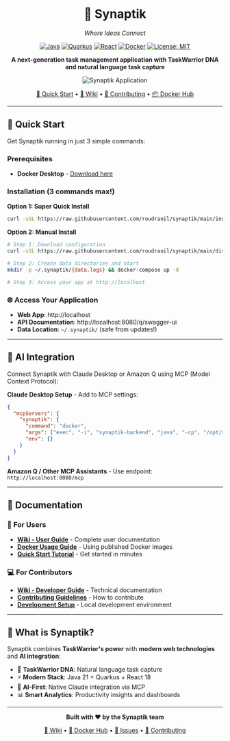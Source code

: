 <div align="center">

# 🧠 Synaptik

*Where Ideas Connect*

[![Java](https://img.shields.io/badge/Java-21+-orange.svg)](https://openjdk.java.net/)
[![Quarkus](https://img.shields.io/badge/Quarkus-3.6+-blue.svg)](https://quarkus.io/)
[![React](https://img.shields.io/badge/React-18+-61DAFB.svg)](https://reactjs.org/)
[![Docker](https://img.shields.io/badge/Docker-Ready-2496ED.svg)](https://hub.docker.com/r/roudranil/synaptik)
[![License: MIT](https://img.shields.io/badge/License-MIT-yellow.svg)](https://opensource.org/licenses/MIT)

**A next-generation task management application with TaskWarrior DNA and natural language task capture**

![Synaptik Application](https://via.placeholder.com/800x400/2D3748/FFFFFF?text=Synaptik+Dashboard+Screenshot)

[🚀 Quick Start](#-quick-start) • [📖 Wiki](WIKI.md) • [🤝 Contributing](CONTRIBUTING.md) • [📦 Docker Hub](https://hub.docker.com/r/roudranil/synaptik)

</div>

---

## 🚀 Quick Start

Get Synaptik running in just 3 simple commands:

### Prerequisites
- **Docker Desktop** - [Download here](https://www.docker.com/products/docker-desktop/)

### Installation (3 commands max!)

**Option 1: Super Quick Install**
```bash
curl -sSL https://raw.githubusercontent.com/roudranil/synaptik/main/install.sh | bash
```

**Option 2: Manual Install**
```bash
# Step 1: Download configuration
curl -sSL https://raw.githubusercontent.com/roudranil/synaptik/main/dist/docker-compose.yml -o docker-compose.yml

# Step 2: Create data directories and start
mkdir -p ~/.synaptik/{data,logs} && docker-compose up -d

# Step 3: Access your app at http://localhost
```

### 🌐 Access Your Application
- **Web App**: http://localhost
- **API Documentation**: http://localhost:8080/q/swagger-ui  
- **Data Location**: `~/.synaptik/` (safe from updates!)

---

## 🤖 AI Integration

Connect Synaptik with Claude Desktop or Amazon Q using MCP (Model Context Protocol):

**Claude Desktop Setup** - Add to MCP settings:
```json
{
  "mcpServers": {
    "synaptik": {
      "command": "docker",
      "args": ["exec", "-i", "synaptik-backend", "java", "-cp", "/opt/synaptik", "org.dukeroyahl.synaptik.mcp.SynaptikMcpService"],
      "env": {}
    }
  }
}
```

**Amazon Q / Other MCP Assistants** - Use endpoint: `http://localhost:8080/mcp`

---

## 📖 Documentation

### 👥 For Users
- **[Wiki - User Guide](WIKI.md#user-guide)** - Complete user documentation
- **[Docker Usage Guide](docs/deployment/DOCKER_HUB_USAGE.md)** - Using published Docker images
- **[Quick Start Tutorial](WIKI.md#quick-start)** - Get started in minutes

### 💻 For Contributors  
- **[Wiki - Developer Guide](WIKI.md#developer-guide)** - Technical documentation
- **[Contributing Guidelines](CONTRIBUTING.md)** - How to contribute
- **[Development Setup](DEVELOPMENT.md)** - Local development environment

---

## 🎯 What is Synaptik?

Synaptik combines **TaskWarrior's power** with **modern web technologies** and **AI integration**:

- 🧠 **TaskWarrior DNA**: Natural language task capture
- ⚡ **Modern Stack**: Java 21 + Quarkus + React 18
- 🤖 **AI-First**: Native Claude integration via MCP
- 📊 **Smart Analytics**: Productivity insights and dashboards

---

<div align="center">

**Built with ❤️ by the Synaptik team**

[📖 Wiki](WIKI.md) • [🐳 Docker Hub](https://hub.docker.com/r/dukeroyahl/synaptik) • [📝 Issues](https://github.com/dukeroyahl/synaptik/issues) • [🤝 Contributing](CONTRIBUTING.md)

</div>